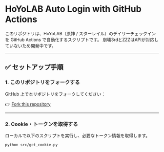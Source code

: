 # HoYoLAB Auto Login with GitHub Actions

このリポジトリは、HoYoLAB（原神 / スターレイル）のデイリーチェックインを GitHub Actions で自動化するスクリプトです。
崩壊3rdとZZZはAPIが対応していないため開発中です。

---

## ✅ セットアップ手順

### 1. このリポジトリをフォークする

GitHub 上で本リポジトリをフォークしてください：

👉 [Fork this repository](https://github.com/kuromame00x/hoyolab_Auto_Login_withGithubActions)

---

### 2. Cookie・トークンを取得する

ローカルで以下のスクリプトを実行し、必要なトークン情報を取得します。

```bash
python src/get_cookie.py
